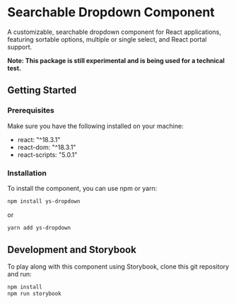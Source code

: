 # Searchable Dropdown Component

A customizable, searchable dropdown component for React applications, featuring sortable options, multiple or single select, and React portal support.

**Note: This package is still experimental and is being used for a technical test.**

## Getting Started

### Prerequisites

Make sure you have the following installed on your machine:

- react: "^18.3.1"
- react-dom: "^18.3.1"
- react-scripts: "5.0.1"

### Installation

To install the component, you can use npm or yarn:

```bash
npm install ys-dropdown
```

or

```bash
yarn add ys-dropdown
```

## Development and Storybook

To play along with this component using Storybook, clone this git repository and run:

```bash
npm install
npm run storybook
```
